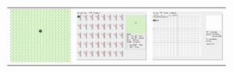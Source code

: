 | | | |
| --- | --- | --- |
| ![Tilemap Screen](images/tilemap_screen.gif) | ![Tilemap OAM](images/tilemap_oam.gif) | ![Tilemap VRAM](images/tilemap_tiles.gif) |